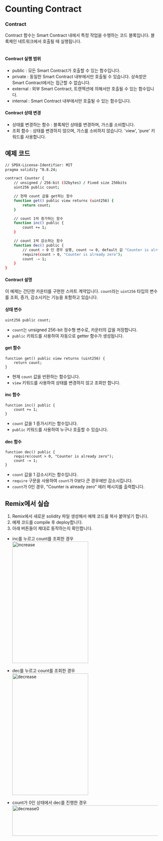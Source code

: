 # Counting Contract

### Contract
Contract 함수는 Smart Contract 내에서 특정 작업을 수행하는 코드 블록입니다. 블록체인 네트워크에서 호출될 때 실행됩니다.<br>
</br>

#### Contract 실행 범위 
- public : 모든 Smart Contract가 호출할 수 있는 함수입니다. </br>
- private : 동일한 Smart Contract 내부에서만 호출될 수 있습니다. 상속받은 Smart Contract에서는 접근할 수 없습니다. </br>
- external : 외부 Smart Contract, 트랜젝션에 의해서만 호출될 수 있는 함수입니다. </br>
- internal : Smart Contract 내부에서만 호출될 수 있는 함수입니다. </br>

#### Contract 상태 변경 
- 상태를 변경하는 함수 : 블록체인 상태를 변경하며, 가스를 소비합니다.
- 조회 함수 : 상태를 변경하지 않으며, 가스를 소비하지 않습니다. 'view', 'pure' 키워드를 사용합니다.

## 예제 코드
```bash
// SPDX-License-Identifier: MIT
pragma solidity ^0.8.24;

contract Counter {
    // unsigned / 256-bit (32bytes) / Fixed size 256bits
    uint256 public count;

    // 현재 count 값을 get하는 함수 
    function get() public view returns (uint256) {
        return count;
    }

    // count 1씩 증가하는 함수 
    function inc() public {
        count += 1;
    }

    // count 1씩 감소하는 함수
    function dec() public {
        // count > 0 인 경우 실행, count <= 0, default 값 "Counter is already zero" 출력
        require(count > 0, "Counter is already zero");
        count -= 1;
    }
} 
```

#### Contract 설명
이 예제는 간단한 카운터를 구현한 스마트 계약입니다. `count`라는 `uint256` 타입의 변수를 조회, 증가, 감소시키는 기능을 포함하고 있습니다.

#### 상태 변수
```solidity
uint256 public count;
```
- `count`는 unsigned 256-bit 정수형 변수로, 카운터의 값을 저장합니다. 
- `public` 키워드를 사용하여 자동으로 getter 함수가 생성됩니다.

#### get 함수
```solidity
function get() public view returns (uint256) {
    return count;
}
```
- 현재 `count` 값을 반환하는 함수입니다.
- `view` 키워드를 사용하여 상태를 변경하지 않고 조회만 합니다.

#### inc 함수
```solidity
function inc() public {
    count += 1;
}
```
- `count` 값을 1 증가시키는 함수입니다.
- `public` 키워드를 사용하여 누구나 호출할 수 있습니다.

#### dec 함수
```solidity
function dec() public {
    require(count > 0, "Counter is already zero");
    count -= 1;
}
```
- `count` 값을 1 감소시키는 함수입니다.
- `require` 구문을 사용하여 `count`가 0보다 큰 경우에만 감소시킵니다.
- `count`가 0인 경우, "Counter is already zero" 에러 메시지를 출력합니다.


## Remix에서 실습 
1. Remix에서 새로운 solidity 파일 생성해서 예제 코드를 복사 붙여넣기 합니다.
2. 예제 코드를 compile 후 deploy합니다.
3. 아래 버튼들이 제대로 동작하는지 확인합니다.

- inc를 누르고 count를 조회한 경우 <br>
<img src= "https://github.com/Joon2000/Solidity-modules/blob/2df6a8bb21bf2699e53bd30dfda121710522eb74/images/countercontract/increase.png" width="250px" height="400px" 
  title="increase" alt="increase"><br/>
- dec를 누르고 count를 조회한 경우 <br>
<img src= "https://github.com/Joon2000/Solidity-modules/blob/2df6a8bb21bf2699e53bd30dfda121710522eb74/images/countercontract/decrease.png" width="250px" height="400px" 
  title="decrease" alt="decrease"><br/>

- count가 0인 상태에서 dec를 진행한 경우<br>
<img src= "https://github.com/Joon2000/Solidity-modules/blob/2df6a8bb21bf2699e53bd30dfda121710522eb74/images/countercontract/deccount0.png" width="1000px" height="100px" 
  title="decrease0" alt="decrease0"><br/>
